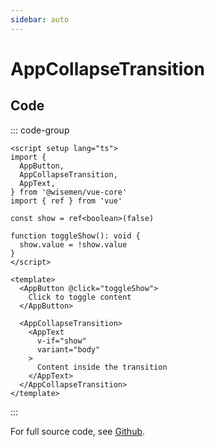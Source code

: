 ```yaml
---
sidebar: auto
---
```



# AppCollapseTransition

<!-- Import autogenerated docs -->
<!-- @include: ./app-collapse-transition-meta.md -->


## Code

::: code-group
```vue [Usage]
<script setup lang="ts">
import {
  AppButton,
  AppCollapseTransition,
  AppText,
} from '@wisemen/vue-core'
import { ref } from 'vue'

const show = ref<boolean>(false)

function toggleShow(): void {
  show.value = !show.value
}
</script>
  
<template>
  <AppButton @click="toggleShow">
    Click to toggle content
  </AppButton>

  <AppCollapseTransition>
    <AppText
      v-if="show"
      variant="body"
    >
      Content inside the transition
    </AppText>
  </AppCollapseTransition>
</template>
```
:::

For full source code, see [Github](https://github.com/wisemen-digital/vue-core/blob/main/packages/components/src/components/transitions/AppCollapseTransition.vue).